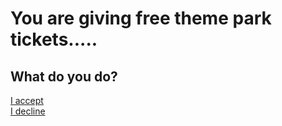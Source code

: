 # You are giving free theme park tickets.....   
## What do you do?   
[I accept](accept/accept.md)     
[I decline](decline/decline.md)